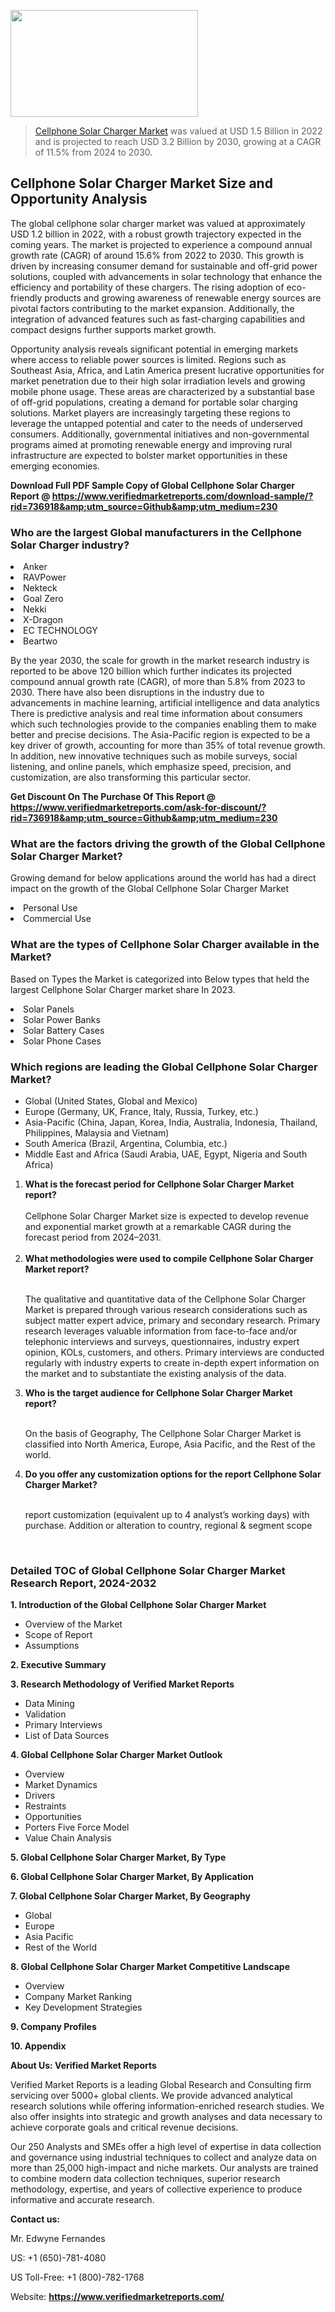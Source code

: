 <img src="https://ffe5etoiles.com/wp-content/uploads/2024/12/MST1-300x171.png" alt="" width="300" height="171" class="alignnone size-medium wp-image-20088" /><blockquote><p><p><a href="https://www.verifiedmarketreports.com/download-sample/?rid=736918&utm_source=Github&utm_medium=230" target="_blank">Cellphone Solar Charger Market</a> was valued at USD 1.5 Billion in 2022 and is projected to reach USD 3.2 Billion by 2030, growing at a CAGR of 11.5% from 2024 to 2030.</p></blockquote><p><h2>Cellphone Solar Charger Market Size and Opportunity Analysis</h2><p>The global cellphone solar charger market was valued at approximately USD 1.2 billion in 2022, with a robust growth trajectory expected in the coming years. The market is projected to experience a compound annual growth rate (CAGR) of around 15.6% from 2022 to 2030. This growth is driven by increasing consumer demand for sustainable and off-grid power solutions, coupled with advancements in solar technology that enhance the efficiency and portability of these chargers. The rising adoption of eco-friendly products and growing awareness of renewable energy sources are pivotal factors contributing to the market expansion. Additionally, the integration of advanced features such as fast-charging capabilities and compact designs further supports market growth.</p><p>Opportunity analysis reveals significant potential in emerging markets where access to reliable power sources is limited. Regions such as Southeast Asia, Africa, and Latin America present lucrative opportunities for market penetration due to their high solar irradiation levels and growing mobile phone usage. These areas are characterized by a substantial base of off-grid populations, creating a demand for portable solar charging solutions. Market players are increasingly targeting these regions to leverage the untapped potential and cater to the needs of underserved consumers. Additionally, governmental initiatives and non-governmental programs aimed at promoting renewable energy and improving rural infrastructure are expected to bolster market opportunities in these emerging economies.</p></p><p class=""><strong>Download Full PDF Sample Copy of Global Cellphone Solar Charger Report @ <a href="https://www.verifiedmarketreports.com/download-sample/?rid=736918&amp;utm_source=Github&amp;utm_medium=230" target="_blank">https://www.verifiedmarketreports.com/download-sample/?rid=736918&amp;utm_source=Github&amp;utm_medium=230</a></strong></p><h3 id="" class="">Who are the largest Global manufacturers in the Cellphone Solar Charger industry?</h3><p><li>Anker</li><li> RAVPower</li><li> Nekteck</li><li> Goal Zero</li><li> Nekki</li><li> X-Dragon</li><li> EC TECHNOLOGY</li><li> Beartwo</li></p><div class=""><div class="" dir="" data-message-author-role="" data-message-id="" data-message-model-slug=""><div class=""><div class=""><div class=""><div class="" dir="" data-message-author-role="" data-message-id="" data-message-model-slug=""><div class=""><div class=""><p>By the year 2030, the scale for growth in the market research industry is reported to be above 120 billion which further indicates its projected compound annual growth rate (CAGR), of more than 5.8% from 2023 to 2030. There have also been disruptions in the industry due to advancements in machine learning, artificial intelligence and data analytics There is predictive analysis and real time information about consumers which such technologies provide to the companies enabling them to make better and precise decisions. The Asia-Pacific region is expected to be a key driver of growth, accounting for more than 35% of total revenue growth. In addition, new innovative techniques such as mobile surveys, social listening, and online panels, which emphasize speed, precision, and customization, are also transforming this particular sector.</p><p><strong>Get Discount On The Purchase Of This Report @&nbsp; <a href="https://www.verifiedmarketreports.com/ask-for-discount/?rid=736918&amp;utm_source=Github&amp;utm_medium=230" target="_blank">https://www.verifiedmarketreports.com/ask-for-discount/?rid=736918&amp;utm_source=Github&amp;utm_medium=230</a></strong></p></div></div></div></div></div></div></div></div><h3 id="" class="">What are the factors driving the growth of the Global Cellphone Solar Charger Market?</h3><p id="" class="">Growing demand for below applications around the world has had a direct impact on the growth of the Global Cellphone Solar Charger Market</p><p id="" class=""><li>Personal Use</li><li> Commercial Use</li></p><h3 id="" class="">What are the types of Cellphone Solar Charger available in the Market?</h3><p id="" class="">Based on Types the Market is categorized into Below types that held the largest Cellphone Solar Charger market share In 2023.</p><p id="" class=""><li>Solar Panels</li><li> Solar Power Banks</li><li> Solar Battery Cases</li><li> Solar Phone Cases</li></p><h3 id="" class="">Which regions are leading the Global Cellphone Solar Charger Market?</h3><ul><li>Global (United States, Global and Mexico)</li><li>Europe (Germany, UK, France, Italy, Russia, Turkey, etc.)</li><li>Asia-Pacific (China, Japan, Korea, India, Australia, Indonesia, Thailand, Philippines, Malaysia and Vietnam)</li><li>South America (Brazil, Argentina, Columbia, etc.)</li><li>Middle East and Africa (Saudi Arabia, UAE, Egypt, Nigeria and South Africa)</li></ul><p><ol><li><strong>What is the forecast period for Cellphone Solar Charger Market report?<br /></strong><br /><span data-sheets-root="1" data-sheets-value="{&quot;1&quot;:2,&quot;2&quot;:&quot;XXXX size is expected to develop revenue and exponential market growth at a remarkable CAGR during the forecast period from 2024&ndash;2030.&quot;}" data-sheets-userformat="{&quot;2&quot;:12674,&quot;4&quot;:{&quot;1&quot;:2,&quot;2&quot;:16776960},&quot;10&quot;:2,&quot;11&quot;:0,&quot;15&quot;:&quot;Arial&quot;,&quot;16&quot;:12}">Cellphone Solar Charger Market size is expected to develop revenue and exponential market growth at a remarkable CAGR during the forecast period from 2024&ndash;2031.</span><br /><br /></li><li><strong>What methodologies were used to compile Cellphone Solar Charger Market report?<br /><br /></strong><p>The qualitative and quantitative data of the&nbsp;Cellphone Solar Charger Market is prepared through various research considerations such as subject matter expert advice, primary and secondary research. Primary research leverages valuable information from face-to-face and/or telephonic interviews and surveys, questionnaires, industry expert opinion, KOLs, customers, and others. Primary interviews are conducted regularly with industry experts to create in-depth expert information on the market and to substantiate the existing analysis of the data.&nbsp;</p></li><li><strong>Who is the target audience for Cellphone Solar Charger Market report?<br /><br /></strong><p>On the basis of Geography, The&nbsp;Cellphone Solar Charger Market is classified into North America, Europe, Asia Pacific, and the Rest of the world.</p></li><li><strong>Do you offer any customization options for the report Cellphone Solar Charger Market?<br /><br /></strong><p>report customization (equivalent up to 4 analyst&rsquo;s working days) with purchase. Addition or alteration to country, regional &amp; segment scope</p><p>&nbsp;</p></li></ol></p><h3 id="" class="">Detailed TOC of Global Cellphone Solar Charger Market Research Report, 2024-2032</h3><p id="" class=""><strong>1. Introduction of the Global Cellphone Solar Charger Market</strong></p><ul><li>Overview of the Market</li><li>Scope of Report</li><li>Assumptions</li></ul><p id="" class=""><strong>2. Executive Summary</strong></p><p id="" class=""><strong>3. Research Methodology of&nbsp;Verified Market Reports</strong></p><ul><li>Data Mining</li><li>Validation</li><li>Primary Interviews</li><li>List of Data Sources</li></ul><p id="" class=""><strong>4. Global Cellphone Solar Charger Market Outlook</strong></p><ul><li>Overview</li><li>Market Dynamics</li><li>Drivers</li><li>Restraints</li><li>Opportunities</li><li>Porters Five Force Model</li><li>Value Chain Analysis</li></ul><p id="" class=""><strong>5. Global Cellphone Solar Charger Market, By&nbsp;Type</strong></p><p id="" class=""><strong>6. Global Cellphone Solar Charger Market, By Application</strong></p><p id="" class=""><strong>7. Global Cellphone Solar Charger Market, By Geography</strong></p><ul><li>Global</li><li>Europe</li><li>Asia Pacific</li><li>Rest of the World</li></ul><p id="" class=""><strong>8. Global Cellphone Solar Charger Market Competitive Landscape</strong></p><ul><li>Overview</li><li>Company Market Ranking</li><li>Key Development Strategies</li></ul><p id="" class=""><strong>9. Company Profiles</strong></p><p id="" class=""><strong>10. Appendix</strong></p><p id="" class=""><strong>About Us: Verified Market Reports</strong></p><p id="" class="">Verified Market Reports is a leading Global Research and Consulting firm servicing over 5000+ global clients. We provide advanced analytical research solutions while offering information-enriched research studies. We also offer insights into strategic and growth analyses and data necessary to achieve corporate goals and critical revenue decisions.</p><p id="" class="">Our 250 Analysts and SMEs offer a high level of expertise in data collection and governance using industrial techniques to collect and analyze data on more than 25,000 high-impact and niche markets. Our analysts are trained to combine modern data collection techniques, superior research methodology, expertise, and years of collective experience to produce informative and accurate research.</p><p id="" class=""><strong>Contact us:</strong></p><p id="" class="">Mr. Edwyne Fernandes</p><p id="" class="">US: +1 (650)-781-4080</p><p id="" class="">US Toll-Free: +1 (800)-782-1768</p><p id="" class="">Website: <a target="" data-test-app-aware-link=""><strong>https://www.verifiedmarketreports.com/</strong></a></p>

